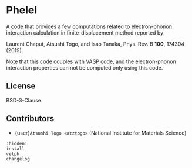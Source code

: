 # Phelel

A code that provides a few computations related to electron-phonon interaction
calculation in finite-displacement method reported by

Laurent Chaput, Atsushi Togo, and Isao Tanaka, Phys. Rev. B **100**, 174304
(2019).

Note that this code couples with VASP code, and the electron-phonon interaction
properties can not be computed only using this code.

## License

BSD-3-Clause.

## Contributors

- {user}`Atsushi Togo <atztogo>` (National Institute for Materials Science)

```{toctree}
:hidden:
install
velph
changelog
```
